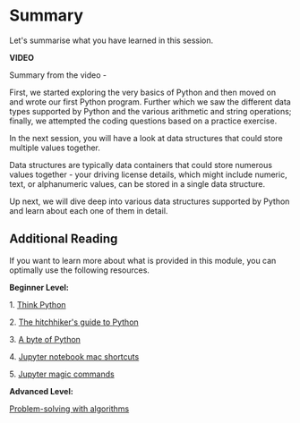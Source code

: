 # Summary

Let's summarise what you have learned in this session.

**VIDEO**

Summary from the video -

First, we started exploring the very basics of Python and then moved on and wrote our first Python program. Further which we saw the different data types supported by Python and the various arithmetic and string operations; finally, we attempted the coding questions based on a practice exercise.

In the next session, you will have a look at data structures that could store multiple values together.

Data structures are typically data containers that could store numerous values together - your driving license details, which might include numeric, text, or alphanumeric values, can be stored in a single data structure.

Up next, we will dive deep into various data structures supported by Python and learn about each one of them in detail.

## **Additional Reading**

If you want to learn more about what is provided in this module, you can optimally use the following resources.

**Beginner Level:**

1. [Think Python](http://greenteapress.com/wp/think-python-2e/)

2. [The hitchhiker's guide to Python](https://docs.python-guide.org/intro/learning/)

3. [A byte of Python](https://python.swaroopch.com/)

4. [Jupyter notebook mac shortcuts](https://gist.github.com/kidpixo/f4318f8c8143adee5b40)

5. [Jupyter magic commands](https://ipython.readthedocs.io/en/stable/interactive/magics.html)

**Advanced Level:**

[Problem-solving with algorithms](https://runestone.academy/runestone/books/published/pythonds/index.html)
